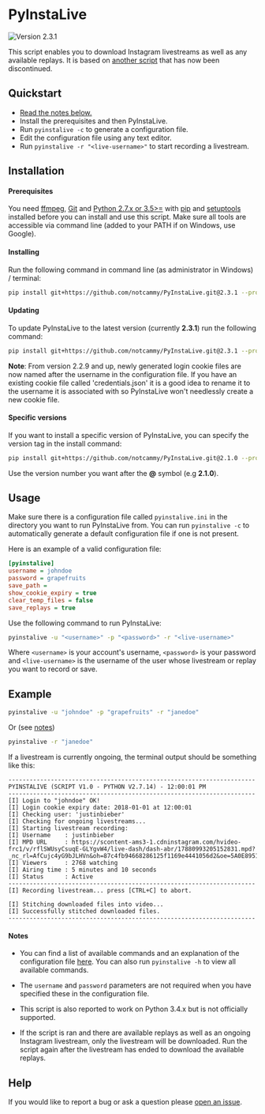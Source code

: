 # PyInstaLive
![Version 2.3.1](https://img.shields.io/badge/Version-2.3.1-pink.svg?style=for-the-badge)

This script enables you to download Instagram livestreams as well as any available replays. It is based on [another script](https://github.com/taengstagram/instagram-livestream-downloader) that has now been discontinued. 


## Quickstart

- [Read the notes below.](https://github.com/notcammy/PyInstaLive#notes)
- Install the prerequisites and then PyInstaLive.
- Run `pyinstalive -c` to generate a configuration file.
- Edit the configuration file using any text editor.
- Run `pyinstalive -r "<live-username>"` to start recording a livestream.


## Installation

#### Prerequisites
You need [ffmpeg](https://ffmpeg.org/download.html), [Git](https://git-scm.com/downloads) and [Python 2.7.x or 3.5>=](https://www.python.org/downloads/) with [pip](https://pip.pypa.io/en/stable/installing/) and [setuptools](https://packaging.python.org/tutorials/installing-packages/#install-pip-setuptools-and-wheel) installed before you can install and use this script. Make sure all tools are accessible via command line (added to your PATH if on Windows, use Google).

#### Installing

Run the following command in command line (as administrator in Windows) / terminal:
```bash
pip install git+https://github.com/notcammy/PyInstaLive.git@2.3.1 --process-dependency-links
```

#### Updating

To update PyInstaLive to the latest version (currently **2.3.1**) run the following command:

```bash
pip install git+https://github.com/notcammy/PyInstaLive.git@2.3.1 --process-dependency-links --upgrade
```

**Note**: From version 2.2.9 and up, newly generated login cookie files are now named after the username in the configuration file. If you have an existing cookie file called 'credentials.json' it is a good idea to rename it to the username it is associated with so PyInstaLive won't needlessly create a new cookie file.

#### Specific versions

If you want to install a specific version of PyInstaLive, you can specify the version tag in the install command:

```bash
pip install git+https://github.com/notcammy/PyInstaLive.git@2.1.0 --process-dependency-links
```

Use the version number you want after the **@** symbol (e.g **2.1.0**).


## Usage
Make sure there is a configuration file called ``pyinstalive.ini`` in the directory you want to run PyInstaLive from.
You can run ```pyinstalive -c``` to automatically generate a default configuration file if one is not present.

Here is an example of a valid configuration file:
```ini
[pyinstalive]
username = johndoe
password = grapefruits
save_path = 
show_cookie_expiry = true
clear_temp_files = false
save_replays = true
```

Use the following command to run PyInstaLive:

```bash
pyinstalive -u "<username>" -p "<password>" -r "<live-username>"
```

Where ``<username>`` is your account's username, ``<password>`` is your password and ``<live-username>`` is the username of the user whose livestream or replay you want to record or save.

## Example
```bash
pyinstalive -u "johndoe" -p "grapefruits" -r "janedoe"
```
Or (see [notes](https://github.com/notcammy/PyInstaLive#notes))
```bash
pyinstalive -r "janedoe"
```

If a livestream is currently ongoing, the terminal output should be something like this:

```
----------------------------------------------------------------------
PYINSTALIVE (SCRIPT V1.0 - PYTHON V2.7.14) - 12:00:01 PM
----------------------------------------------------------------------
[I] Login to "johndoe" OK!
[I] Login cookie expiry date: 2018-01-01 at 12:00:01
[I] Checking user: 'justinbieber'
[I] Checking for ongoing livestreams...
[I] Starting livestream recording:
[I] Username    : justinbieber
[I] MPD URL     : https://scontent-ams3-1.cdninstagram.com/hvideo-frc1/v/rflSWUsyCsuqE-GLYgvW4/live-dash/dash-abr/17880993205152831.mpd?_nc_rl=AfCujc4yG9bJLHVn&oh=87c4fb94668286125f1169e4441056d2&oe=5A0E8951
[I] Viewers     : 2768 watching
[I] Airing time : 5 minutes and 10 seconds
[I] Status      : Active
----------------------------------------------------------------------
[I] Recording livestream... press [CTRL+C] to abort.

[I] Stitching downloaded files into video...
[I] Successfully stitched downloaded files.
----------------------------------------------------------------------
```


#### Notes
- You can find a list of available commands and an explanation of the configuration file [here](https://github.com/notcammy/PyInstaLive/blob/master/MOREHELP.md). You can also run `pyinstalive -h` to view all available commands. 

- The `username` and `password` parameters are not required when you have specified these in the configuration file.

- This script is also reported to work on Python 3.4.x but is not officially supported.

- If the script is ran and there are available replays as well as an ongoing Instagram livestream, only the livestream will be downloaded. Run the script again after the livestream has ended to download the available replays.


## Help
If you would like to report a bug or ask a question please [open an issue](https://github.com/notcammy/PyInstaLive/issues/new).

